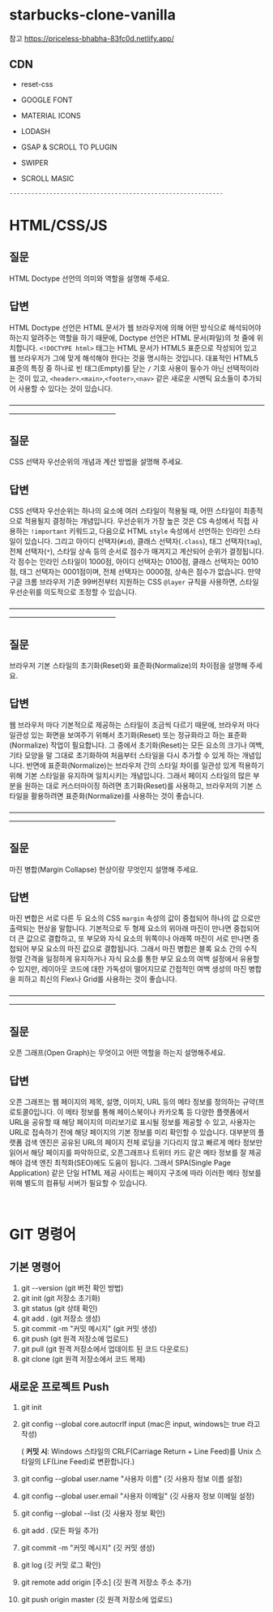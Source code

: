 # starbucks-clone-vanilla

참고
https://priceless-bhabha-83fc0d.netlify.app/

## CDN

- reset-css

- GOOGLE FONT

- MATERIAL ICONS

- LODASH

- GSAP & SCROLL TO PLUGIN

- SWIPER

- SCROLL MASIC

`-----------------------------------------------------------`

# HTML/CSS/JS

## 질문

HTML Doctype 선언의 의미와 역할을 설명해 주세요.

## 답변

HTML Doctype 선언은 HTML 문서가 웹 브라우저에 의해 어떤 방식으로 해석되어야 하는지 알려주는 역할을 하기 때문에, Doctype 선언은 HTML 문서(파일)의 첫 줄에 위치합니다.
`<!DOCTYPE html>` 태그는 HTML 문서가 HTML5 표준으로 작성되어 있고 웹 브라우저가 그에 맞게 해석해야 한다는 것을 명시하는 것입니다.
대표적인 HTML5 표준의 특징 중 하나로 빈 태그(Empty)를 닫는 `/` 기호 사용이 필수가 아닌 선택적이라는 것이 있고, `<header>`.`<main>`,`<footer>`,`<nav>` 같은 새로운 시멘틱 요소들이 추가되어 사용할 수 있다는 것이 있습니다.

———————————————————————————————————————————————————

## 질문

CSS 선택자 우선순위의 개념과 계산 방법을 설명해 주세요.

## 답변

CSS 선택자 우선순위는 하나의 요소에 여러 스타일이 적용될 때, 어떤 스타일이 최종적으로 적용될지 결정하는 개념입니다.
우선순위가 가장 높은 것은 CS 속성에서 직접 사용하는 `!important` 키워드고, 다음으로 HTML `style` 속성에서 선언하는 인라인 스타일이 있습니다.
그리고 아이디 선택자(`#id`), 클래스 선택자(`.class`), 태그 선택자(`tag`), 전체 선택자(`*`), 스타일 상속 등의 순서로 점수가 매겨지고 계산되어 순위가 결정됩니다.
각 점수는 인라인 스타일이 1000점, 아이디 선택자는 0100점, 클래스 선택자는 0010점, 태그 선택자는 0001점이며, 전체 선택자는 0000점, 상속은 점수가 없습니다.
만약 구글 크롬 브라우저 기준 99버전부터 지원하는 CSS `@layer` 규칙을 사용하면, 스타일 우선순위를 의도적으로 조정할 수 있습니다.

———————————————————————————————————————————————————

## 질문

브라우저 기본 스타일의 초기화(Reset)와 표준화(Normalize)의 차이점을 설명해 주세요.

## 답변

웹 브라우저 마다 기본적으로 제공하는 스타일이 조금씩 다르기 때문에, 브라우저 마다 일관성 있는 화면을 보여주기 위해서 초기화(Reset) 또는 정규화라고 하는 표준화(Normalize) 작업이 필요합니다.
그 중에서 초기화(Reset)는 모든 요소의 크기나 여백, 기타 모양을 말 그대로 초기화하여 처음부터 스타일을 다시 추가할 수 있게 하는 개념입니다.
반면에 표준화(Normalize)는 브라우저 간의 스타일 차이를 일관성 있게 적용하기 위해 기본 스타일을 유지하며 일치시키는 개념입니다.
그래서 페이지 스타일의 많은 부분을 원하는 대로 커스터마이징 하려면 초기화(Reset)를 사용하고, 브라우저의 기본 스타일을 활용하려면 표준화(Normalize)를 사용하는 것이 좋습니다.

———————————————————————————————————————————————————

## 질문

마진 병합(Margin Collapse) 현상이랑 무엇인지 설명해 주세요.

## 답변

마진 변합은 서로 다른 두 요소의 CSS `margin` 속성의 값이 중첩되어 하나의 값 으로만 출력되는 현상을 말합니다.
기본적으로 두 형제 요소의 위아래 마진이 만나면 중첩되어 더 큰 값으로 결합하고, 또 부모와 자식 요소의 위쪽이나 아래쪽 마진이 서로 만나면 중첩되어 부모 요소의 마진 값으로 결합됩니다.
그래서 마진 병합은 블록 요소 간의 수직 정렬 간격을 일정하게 유지하거나 자식 요소를 통한 부모 요소의 여백 설정에서 유용할 수 있지만,
레이아웃 코드에 대한 가독성이 떨어지므로 간접적인 여백 생성의 마진 병합을 피하고 최신의 Flex나 Grid를 사용하는 것이 좋습니다.

———————————————————————————————————————————————————

## 질문

오픈 그래프(Open Graph)는 무엇이고 어떤 역할을 하는지 설명해주세요.

## 답변

오픈 그래프는 웹 페이지의 제목, 설명, 이미지, URL 등의 메타 정보를 정의하는 규약(프로토콜0입니다.
이 메타 정보를 통해 페이스북이나 카카오톡 등 다양한 플랫폼에서 URL을 공유할 때 해당 페이지의 미리보기로 표시될 정보를 제공할 수 있고, 사용자는 URL로 접속하기 전에 해당 페이지의 기본 정보를 미리 확인할 수 있습니다.
대부분의 플랫폼 검색 엔진은 공유된 URL의 페이지 전체 로딩을 기다리지 않고 빠르게 메타 정보만 읽어서 해당 페이지를 파악하므로, 오픈그래프나 트위터 카드 같은 메타 정보를 잘 제공해야 검색 엔진 최적화(SEO)에도 도움이 됩니다.
그래서 SPA(Single Page Application) 같은 단일 HTML 제공 사이트는 페이지 구조에 따라 이러한 메타 정보를 위해 별도의 컴퓨팅 서버가 필요할 수 있습니다.

&nbsp;

# GIT 명령어

## 기본 명령어

1. git --version (git 버전 확인 방법)
2. git init (git 저장소 초기화)
3. git status (git 상태 확인)
4. git add . (git 저장소 생성)
5. git commit -m "커밋 메시지" (git 커밋 생성)
6. git push (git 원격 저장소에 업로드)
7. git pull (git 원격 저장소에서 업데이트 된 코드 다운로드)
8. git clone (git 원격 저장소에서 코드 복제)

## 새로운 프로젝트 Push

1.  git init
2.  git config --global core.autocrlf input (mac은 input, windows는 true 라고 작성)

    ( **커밋 시**: Windows 스타일의 CRLF(Carriage Return + Line Feed)를 Unix 스타일의 LF(Line Feed)로 변환합니다.)

3.  git config --global user.name "사용자 이름" (깃 사용자 정보 이름 설정)
4.  git config --global user.email "사용자 이메일" (깃 사용자 정보 이메일 설정)
5.  git config --global --list (깃 사용자 정보 확인)
6.  git add . (모든 파일 추가)
7.  git commit -m "커밋 메시지" (깃 커밋 생성)
8.  git log (깃 커밋 로그 확인)
9.  git remote add origin [주소] (깃 원격 저장소 주소 추가)
10. git push origin master (깃 원격 저장소에 업로드)
